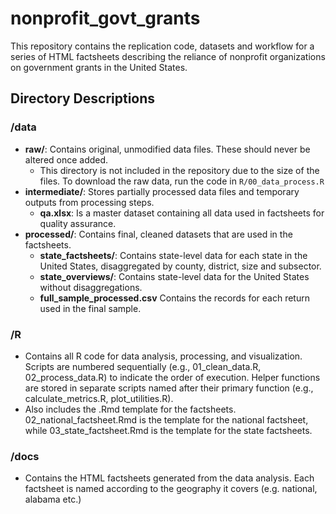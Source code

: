 # nonprofit_govt_grants

This repository contains the replication code, datasets and workflow for a series of HTML factsheets describing the reliance of nonprofit organizations on government grants in the United States.

## Directory Descriptions

### /data
- **raw/**: Contains original, unmodified data files. These should never be altered once added.
    - This directory is not included in the repository due to the size of the files. To download the raw data, run the code in `R/00_data_process.R`
- **intermediate/**: Stores partially processed data files and temporary outputs from processing steps.
    - **qa.xlsx**: Is a master dataset containing all data used in factsheets for quality assurance.
- **processed/**: Contains final, cleaned datasets that are used in the factsheets.
    - **state_factsheets/**: Contains state-level data for each state in the United States, disaggregated by county, district, size and subsector.
    - **state_overviews/**: Contains state-level data for the United States without disaggregations.
    - **full_sample_processed.csv** Contains the records for each return used in the final sample.

### /R
- Contains all R code for data analysis, processing, and visualization. Scripts are numbered sequentially (e.g., 01_clean_data.R, 02_process_data.R) to indicate the order of execution. Helper functions are stored in separate scripts named after their primary function (e.g., calculate_metrics.R, plot_utilities.R).
- Also includes the .Rmd template for the factsheets. 02_national_factsheet.Rmd is the template for the national factsheet, while 03_state_factsheet.Rmd is the template for the state factsheets.

### /docs
- Contains the HTML factsheets generated from the data analysis. Each factsheet is named according to the geography it covers (e.g. national, alabama etc.)